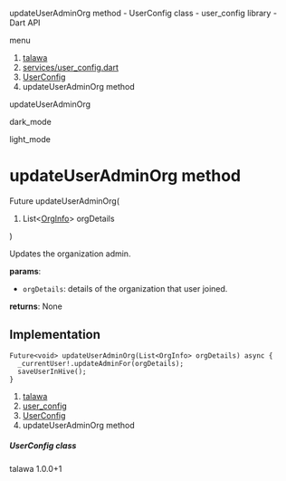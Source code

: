 




updateUserAdminOrg method - UserConfig class - user\_config library - Dart API







menu

1. [talawa](../../index.html)
2. [services/user\_config.dart](../../services_user_config/services_user_config-library.html)
3. [UserConfig](../../services_user_config/UserConfig-class.html)
4. updateUserAdminOrg method

updateUserAdminOrg


dark\_mode

light\_mode




# updateUserAdminOrg method


Future<void>
updateUserAdminOrg(

1. List<[OrgInfo](../../models_organization_org_info/OrgInfo-class.html)> orgDetails

)

Updates the organization admin.

**params**:

* `orgDetails`: details of the organization that user joined.

**returns**:
None


## Implementation

```
Future<void> updateUserAdminOrg(List<OrgInfo> orgDetails) async {
  _currentUser!.updateAdminFor(orgDetails);
  saveUserInHive();
}
```

 


1. [talawa](../../index.html)
2. [user\_config](../../services_user_config/services_user_config-library.html)
3. [UserConfig](../../services_user_config/UserConfig-class.html)
4. updateUserAdminOrg method

##### UserConfig class





talawa
1.0.0+1






